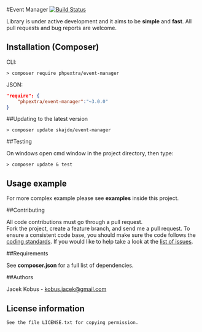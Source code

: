 #Event Manager
[![Build Status](https://travis-ci.org/phpextra/event-manager.png?branch=master)](https://travis-ci.org/phpextra/event-manager)

Library is under active development and it aims to be **simple** and **fast**. All pull requests and bug reports are welcome.

## Installation (Composer)

CLI:

```
> composer require phpextra/event-manager
```

JSON:

```json
"require": {
    "phpextra/event-manager":"~3.0.0"
}
```

##Updating to the latest version

```
> composer update skajdo/event-manager
```

##Testing

On windows open cmd window in the project directory, then type:

```
> composer update & test
```

## Usage example

For more complex example please see **examples** inside this project.

##Contributing

All code contributions must go through a pull request.  
Fork the project, create a feature branch, and send me a pull request.
To ensure a consistent code base, you should make sure the code follows
the [coding standards](http://symfony.com/doc/2.0/contributing/code/standards.html).
If you would like to help take a look at the [list of issues](https://github.com/phpextra/event-manager/issues).

##Requirements

See **composer.json** for a full list of dependencies.

##Authors

Jacek Kobus - <kobus.jacek@gmail.com>

## License information

    See the file LICENSE.txt for copying permission.

